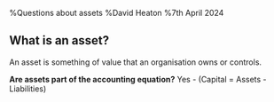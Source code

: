 %Questions about assets
%David Heaton
%7th April 2024


## What is an asset?
An asset is something of value that an organisation owns or controls.

**Are assets part of the accounting equation?**
Yes - (Capital = Assets - Liabilities)
